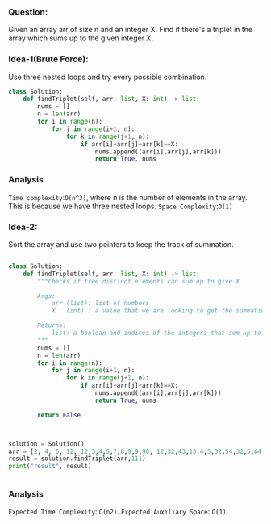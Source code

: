 ### Question:

Given an array arr of size n and an integer X. Find if there's a triplet in the array which sums up to the given integer X.

### Idea-1(Brute Force):

Use three nested loops and try every possible combination.

```py
class Solution:
    def findTriplet(self, arr: list, X: int) -> list:
        nums = []
        n = len(arr)
        for i in range(n):
            for j in range(i+1, n):
                for k in range(j+1, n):
                    if arr[i]+arr[j]+arr[k]==X:
                        nums.append((arr[i],arr[j],arr[k]))
                        return True, nums

```

### Analysis

`Time complexity`:`O(n^3)`, where n is the number of elements in the array. This is because we have three nested loops.
`Space Complexity`:`O(1)`

### Idea-2:

Sort the array and use two pointers to keep the track of summation.

```py

class Solution:
    def findTriplet(self, arr: list, X: int) -> list:
        """Checks if tree distinct elements can sum up to give X

        Args:
            arr (list): list of numbers
            X   (int) : a value that we are looking to get the summation elements for.

        Returns:
            list: a boolean and indices of the integers that sum up to give x, if not found, False.
        """
        nums = []
        n = len(arr)
        for i in range(n):
            for j in range(i+1, n):
                for k in range(j+1, n):
                    if arr[i]+arr[j]+arr[k]==X:
                        nums.append((arr[i],arr[j],arr[k]))
                        return True, nums

        return False



solution = Solution()
arr = [2, 4, 6, 12, 12,3,4,5,7,8,9,9,90, 12,32,43,13,4,5,32,54,32,5,64,2,3232,3232,3232,22,4,2,24,3,6,102]
result = solution.findTriplet(arr,111)
print("result", result)



```

### Analysis

`Expected Time Complexity`: `O(n2)`.
`Expected Auxiliary Space`: `O(1)`.

